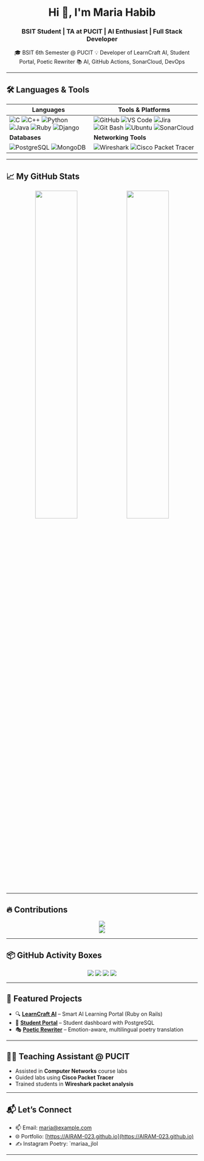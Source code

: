 <h1 align="center">Hi 👋, I'm Maria Habib</h1>
<h3 align="center">BSIT Student | TA at PUCIT | AI Enthusiast | Full Stack Developer</h3>

<p align="center">
🎓 BSIT 6th Semester @ PUCIT  
💡 Developer of LearnCraft AI, Student Portal, Poetic Rewriter  
📚 AI, GitHub Actions, SonarCloud, DevOps  
</p>

---

## 🛠️ Languages & Tools

| Languages | Tools & Platforms |
|----------|-------------------|
| ![C](https://img.shields.io/badge/C-00599C?style=flat-square&logo=c) ![C++](https://img.shields.io/badge/C++-00599C?style=flat-square&logo=c%2B%2B) ![Python](https://img.shields.io/badge/Python-3776AB?style=flat-square&logo=python) ![Java](https://img.shields.io/badge/Java-ED8B00?style=flat-square&logo=java) ![Ruby](https://img.shields.io/badge/Ruby-red?style=flat-square&logo=ruby) ![Django](https://img.shields.io/badge/Django-092E20?style=flat-square&logo=django) | ![GitHub](https://img.shields.io/badge/GitHub-181717?style=flat-square&logo=github) ![VS Code](https://img.shields.io/badge/VSCode-007ACC?style=flat-square&logo=visual-studio-code) ![Jira](https://img.shields.io/badge/Jira-0052CC?style=flat-square&logo=jira) ![Git Bash](https://img.shields.io/badge/Git%20Bash-F05032?style=flat-square&logo=git) ![Ubuntu](https://img.shields.io/badge/Ubuntu-E95420?style=flat-square&logo=ubuntu) ![SonarCloud](https://img.shields.io/badge/SonarCloud-F3702A?style=flat-square&logo=sonarcloud) |
| **Databases** | **Networking Tools** |
| ![PostgreSQL](https://img.shields.io/badge/PostgreSQL-336791?style=flat-square&logo=postgresql) ![MongoDB](https://img.shields.io/badge/MongoDB-47A248?style=flat-square&logo=mongodb) | ![Wireshark](https://img.shields.io/badge/Wireshark-1679A7?style=flat-square&logo=wireshark) ![Cisco Packet Tracer](https://img.shields.io/badge/Cisco_Packet_Tracer-1BA0D7?style=flat-square&logo=cisco) |

---

## 📈 My GitHub Stats

<p align="center">
  <img src="https://github-readme-stats.vercel.app/api?username=AIRAM-023&show_icons=true&theme=gruvbox&hide=issues" width="47%"/>
  <img src="https://github-readme-stats.vercel.app/api/top-langs/?username=AIRAM-023&layout=compact&theme=gruvbox" width="47%"/>
</p>

---

## 🔥 Contributions

<p align="center">
  <img src="https://github-readme-streak-stats.herokuapp.com/?user=AIRAM-023&theme=gruvbox&hide_border=true" />
  <br>
  <img src="https://github-profile-summary-cards.vercel.app/api/cards/profile-details?username=AIRAM-023&theme=gruvbox" />
</p>

---

## 📦 GitHub Activity Boxes

<p align="center">
  <img src="https://github-profile-summary-cards.vercel.app/api/cards/repos-per-language?username=AIRAM-023&theme=gruvbox" />
  <img src="https://github-profile-summary-cards.vercel.app/api/cards/most-commit-language?username=AIRAM-023&theme=gruvbox" />
  <img src="https://github-profile-summary-cards.vercel.app/api/cards/stats?username=AIRAM-023&theme=gruvbox" />
  <img src="https://github-profile-summary-cards.vercel.app/api/cards/productive-time?username=AIRAM-023&theme=gruvbox&utcOffset=+5" />
</p>

---

## 🌟 Featured Projects

- 🔍 [**LearnCraft AI**](https://github.com/AIRAM-023/LearnCraftAI) – Smart AI Learning Portal (Ruby on Rails)
- 📘 [**Student Portal**](https://github.com/AIRAM-023/StudentPortal) – Student dashboard with PostgreSQL
- 🎭 [**Poetic Rewriter**](https://github.com/AIRAM-023/PoeticRewriter) – Emotion-aware, multilingual poetry translation

---

## 👩‍🏫 Teaching Assistant @ PUCIT

- Assisted in **Computer Networks** course labs  
- Guided labs using **Cisco Packet Tracer**  
- Trained students in **Wireshark packet analysis**

---

## 📬 Let’s Connect

- 📫 Email: [maria@example.com](mailto:mariahabib1059@gmail.com)
- 🌐 Portfolio: [https://AIRAM-023.github.io](https://AIRAM-023.github.io)
- ✍️ Instagram Poetry: `mariaa_jlol

---

>
